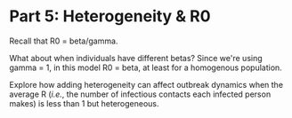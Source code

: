# Part 5: Heterogeneity & R0

Recall that R0 = beta/gamma.

What about when individuals have different betas? Since we're using gamma = 1, in this model R0 = beta, at least for a homogenous population.

Explore how adding heterogeneity can affect outbreak dynamics when the average R (*i.e.*, the number of infectious contacts each infected person makes) is less than 1 but heterogeneous.
